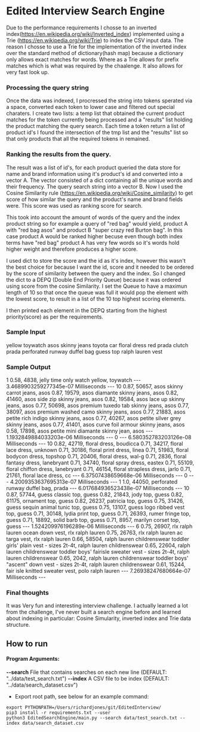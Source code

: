 # Edited Interview Search Engine

Due to the performance requirements I chosse to an inverted index(https://en.wikipedia.org/wiki/Inverted_index) implemented using a Trie (https://en.wikipedia.org/wiki/Trie) to index the CSV input data. The reason I chosse to use a Trie for the implementation of the inverted index over the standard method of dictionary(hash map) because a dictionary only allows exact matches for words. Where as a Trie allows for prefix matches which is what was required by the chaalenge. It also allows for very fast look up.

### Processing the query string
Once the data was indexed, I procressed the string into tokens sperated via a space, converted each token to lower case and filtered out special charaters. I create two lists: a temp list that obtained the current product matches for the token currently being processed and a "results" list holding the product matching the query search. Each time a token return a list of product id's I found the intersection of the tmp list and the "results" list so that only products that all the required tokens in remained.


### Ranking the results from the query.

The result was a list of id's, for each product queried the data store for name and brand information using it's product's id and converted into a vector A. The vector consisted of a dict containing all the unique words and their frequency. The query search string into a vector B. Now I used the Cosine Similarity rule (https://en.wikipedia.org/wiki/Cosine_similarity) to get score of how similar the query and the product's name and brand fields were. This score was used as ranking score for search.

This took into account the amount of words of the query and the index product string so for example a query of "red bag" would yield, product A with "red bag asos" and product B "super crazy red Burton bag". In this case product A would be ranked higher becuse even though both index terms have "red bag" product A has very few words so it's words hold higher weight and therefore produces a higher score.

I used dict to store the score and the id as it's index, however this wasn't the best choice for because I want the id, score and it needed to be ordered by the score of similarity between the query and the index. So I changed the dict to a DEPQ (Double End Priority Queue) because it was ordered using score from the cosine Similarity. I set the Queue to have a maximun length of 10 so that once the queue was full it would pop the element with the lowest score, to result in a list of the 10 top highest scoring elements.

I then printed each element in the DEPQ starting from the highest priority(score) as per the requirements.

### Sample Input

yellow toywatch
asos skinny jeans
toyota car
floral dress
red prada clutch
prada perforated runway duffel bag
guess top
ralph lauren vest

### Sample Output

1
0.58, 4838, jelly time only watch yellow, toywatch
--- 3.4689903259277345e-07 Milliseconds ---
10
0.87, 50657, asos skinny carrot jeans, asos
0.87, 19579, asos diamante skinny jeans, asos
0.82, 41460, asos side zip skinny jeans, asos
0.82, 19584, asos lace up skinny jeans, asos
0.77, 50698, asos premium tuxedo tab skinny jeans, asos
0.77, 38097, asos premium washed camo skinny jeans, asos
0.77, 21883, asos petite rich indigo skinny jeans, asos
0.77, 40267, asos petite silver grey skinny jeans, asos
0.77, 41401, asos curve foil armour skinny jeans, asos
0.58, 17898, asos petite mini diamante skinny jean, asos
--- 1.1932849884033203e-06 Milliseconds ---
0
--- 6.580352783203126e-08 Milliseconds ---
10
0.82, 42719, floral dress, boudicca
0.71, 34217, floral lace dress, unknown
0.71, 30186, floral print dress, linea
0.71, 51983, floral bodycon dress, topshop
0.71, 20406, floral dress, wal-g
0.71, 2836, floral fantasy dress, lanebryant
0.71, 34740, floral spray dress, eastex
0.71, 55109, floral chiffon dress, lanebryant
0.71, 46154, floral strapless dress, jarlo
0.71, 21761, floral lace dress, cc
--- 6.37507438659668e-06 Milliseconds ---
0
--- 4.2009353637695313e-07 Milliseconds ---
1
1.0, 44050, perforated runway duffel bag, prada
--- 6.017684936523438e-07 Milliseconds ---
10
0.87, 57744, guess classic top, guess
0.82, 21843, jody top, guess
0.82, 61175, ornament top, guess
0.82, 26237, patricia top, guess
0.75, 31426, guess sequin animal tunic top, guess
0.75, 13107, guess logo ribbed vest top, guess
0.71, 30148, lydia print top, guess
0.71, 26393, rumer fringe top, guess
0.71, 18892, solid barb top, guess
0.71, 8957, marilyn corset top, guess
--- 1.524209976196289e-06 Milliseconds ---
6
0.75, 26907, rlx ralph lauren ocean down vest, rlx ralph lauren
0.75, 26763, rlx ralph lauren ac targa vest, rlx ralph lauren
0.66, 58504, ralph lauren childrenswear toddler girls' plain vest - sizes 2t-4t, ralph lauren childrenswear
0.65, 22604, ralph lauren childrenswear toddler boys' fairisle sweater vest - sizes 2t-4t, ralph lauren childrenswear
0.65, 2042, ralph lauren childrenswear toddler boys' "ascent" down vest - sizes 2t-4t, ralph lauren childrenswear
0.61, 15244, fair isle knitted sweater vest, polo ralph lauren
--- 7.26938247680664e-07 Milliseconds ---


### Final thoughts

It was Very fun and interesting interview challenge. I actually learned a lot from the challenge, I've never built a search engine before and learned about indexing in particular: Cosine Simularity, inverted index and Trie data structure.

## How to run

#### Program Arguments:
**--search** File that contains searches on each new line (DEFAULT: "../data/test_search.txt")
**--index** A CSV file to be index (DEFAULT: "../data/search_dataset.csv")

* Export root path, see below for an example command:

```
export PYTHONPATH=/Users/richardjones/git/EditedInterview/
pip3 install -r requirements.txt --user
python3 EditedSearchEngine/main.py --search data/test_search.txt --index data/search_dataset.csv
```





